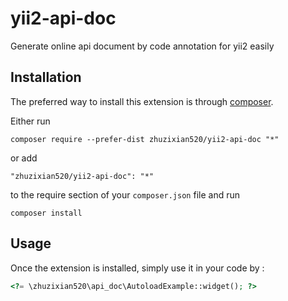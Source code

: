 yii2-api-doc
============
Generate online api document by code annotation for yii2 easily

Installation
------------

The preferred way to install this extension is through [composer](http://getcomposer.org/download/).

Either run

```
composer require --prefer-dist zhuzixian520/yii2-api-doc "*"
```

or add

```
"zhuzixian520/yii2-api-doc": "*"
```

to the require section of your `composer.json` file and run

```
composer install
```

Usage
-----

Once the extension is installed, simply use it in your code by  :

```php
<?= \zhuzixian520\api_doc\AutoloadExample::widget(); ?>
```